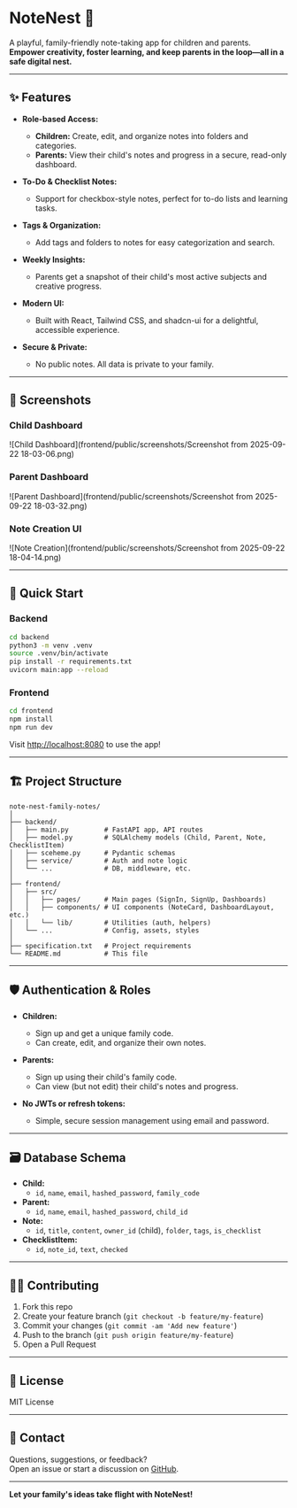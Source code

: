 # NoteNest 🐣

A playful, family-friendly note-taking app for children and parents.  
**Empower creativity, foster learning, and keep parents in the loop—all in a safe digital nest.**

---

## ✨ Features

- **Role-based Access:**  
  - **Children:** Create, edit, and organize notes into folders and categories.
  - **Parents:** View their child's notes and progress in a secure, read-only dashboard.

- **To-Do & Checklist Notes:**  
  - Support for checkbox-style notes, perfect for to-do lists and learning tasks.

- **Tags & Organization:**  
  - Add tags and folders to notes for easy categorization and search.

- **Weekly Insights:**  
  - Parents get a snapshot of their child's most active subjects and creative progress.

- **Modern UI:**  
  - Built with React, Tailwind CSS, and shadcn-ui for a delightful, accessible experience.

- **Secure & Private:**  
  - No public notes. All data is private to your family.

---

## 📸 Screenshots

### Child Dashboard
![Child Dashboard](frontend/public/screenshots/Screenshot from 2025-09-22 18-03-06.png)

### Parent Dashboard
![Parent Dashboard](frontend/public/screenshots/Screenshot from 2025-09-22 18-03-32.png)

### Note Creation UI
![Note Creation](frontend/public/screenshots/Screenshot from 2025-09-22 18-04-14.png)

---

## 🚀 Quick Start

### Backend

```sh
cd backend
python3 -m venv .venv
source .venv/bin/activate
pip install -r requirements.txt
uvicorn main:app --reload
```

### Frontend

```sh
cd frontend
npm install
npm run dev
```

Visit [http://localhost:8080](http://localhost:8080) to use the app!

---

## 🏗️ Project Structure

```
note-nest-family-notes/
│
├── backend/
│   ├── main.py         # FastAPI app, API routes
│   ├── model.py        # SQLAlchemy models (Child, Parent, Note, ChecklistItem)
│   ├── sceheme.py      # Pydantic schemas
│   ├── service/        # Auth and note logic
│   └── ...             # DB, middleware, etc.
│
├── frontend/
│   ├── src/
│   │   ├── pages/      # Main pages (SignIn, SignUp, Dashboards)
│   │   ├── components/ # UI components (NoteCard, DashboardLayout, etc.)
│   │   └── lib/        # Utilities (auth, helpers)
│   └── ...             # Config, assets, styles
│
├── specification.txt   # Project requirements
└── README.md           # This file
```

---

## 🛡️ Authentication & Roles

- **Children:**  
  - Sign up and get a unique family code.
  - Can create, edit, and organize their own notes.

- **Parents:**  
  - Sign up using their child's family code.
  - Can view (but not edit) their child's notes and progress.

- **No JWTs or refresh tokens:**  
  - Simple, secure session management using email and password.

---

## 🗃️ Database Schema

- **Child:**  
  - `id`, `name`, `email`, `hashed_password`, `family_code`
- **Parent:**  
  - `id`, `name`, `email`, `hashed_password`, `child_id`
- **Note:**  
  - `id`, `title`, `content`, `owner_id` (child), `folder`, `tags`, `is_checklist`
- **ChecklistItem:**  
  - `id`, `note_id`, `text`, `checked`

---

## 🧑‍💻 Contributing

1. Fork this repo
2. Create your feature branch (`git checkout -b feature/my-feature`)
3. Commit your changes (`git commit -am 'Add new feature'`)
4. Push to the branch (`git push origin feature/my-feature`)
5. Open a Pull Request

---

## 📄 License

MIT License

---

## 💬 Contact

Questions, suggestions, or feedback?  
Open an issue or start a discussion on [GitHub](https://github.com/yourusername/note-nest-family-notes).

---

**Let your family's ideas take flight with NoteNest!**
